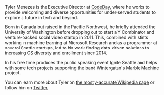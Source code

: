 Tyler Menezes is the Executive Director at [CodeDay,](https://www.codeday.org/) where he works to provide welcoming and
diverse opportunities for under-served students to explore a future in tech and beyond.

Born in Canada but raised in the Pacific Northwest, he briefly attended the University of Washington before
dropping out to start a Y Combinator and venture-backed social video startup in 2011. This, combined with stints
working in machine learning at Microsoft Research and as a programmer at several Seattle startups, led to his work
finding data-driven solutions to increasing CS diversity and enrollment since 2014.

In his free time produces the public speaking event Ignite Seattle and helps with some tech projects supporting the band
Wintergatan's Marble Machine project.

You can learn more about Tyler on [the mostly-accurate Wikipedia page](https://en.wikipedia.org/wiki/Tyler_Menezes) or
follow him on [Twitter.](https://twitter.com/tylermenezes)
